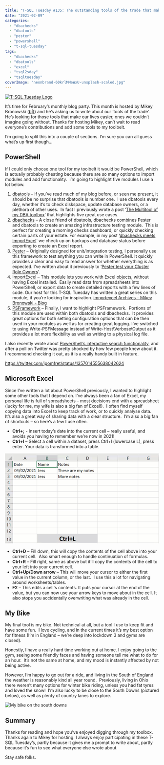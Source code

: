 ```yaml
---
title: "T-SQL Tuesday #135: The outstanding tools of the trade that make your job awesome"
date: "2021-02-09"
categories:
  - "dbachecks"
  - "dbatools"
  - "pester"
  - "powershell"
  - "t-sql-tuesday"
tags:
  - "dbachecks"
  - "dbatools"
  - "excel"
  - "tsql2sday"
  - "tsqltuesday"
coverImage: "neonbrand-60krlMMeWxU-unsplash-scaled.jpg"
---
```


[![T-SQL Tuesday Logo](tsqltues.png)](https://www.bronowski.it/blog/2021/02/t-sql-tuesday-135-the-outstanding-tools-of-the-trade-that-make-your-job-awesome/)

It’s time for February’s monthly blog party. This month is hosted by Mikey Bronowski ([b](https://www.bronowski.it/blog)|[t](https://twitter.com/MikeyBronowski)) and he’s asking us to write about our ‘tools of the trade’.  He’s looking for those tools that make our lives easier, ones we couldn’t imagine going without. Thanks for hosting Mikey, can’t wait to read everyone’s contributions and add some tools to my toolbelt.

I’m going to split this into a couple of sections. I’m sure you can all guess what’s up first though…

## PowerShell

If I could only choose one tool for my toolbelt it would be PowerShell, which is actually probably cheating because there are so many options to import modules and add functionality.  I’m going to highlight five modules I use a lot below.

1. [dbatools](https://github.com/sqlcollaborative/dbatools) – If you’ve read much of my blog before, or seen me present, it should be no surprise that dbatools is number one.  I use dbatools every day, whether it’s to check diskspace, update database owners, or a plethora of other uses.  In fact I previously wrote a post ‘[The Multitool of my DBA toolbox](https://jesspomfret.com/t-sql-tuesday-101/)’ that highlights five great use cases.
2. [dbachecks](https://github.com/sqlcollaborative/dbachecks) – A close friend of dbatools, dbachecks combines Pester and dbatools to create an amazing infrastructure testing module.  This is perfect for creating a morning checks dashboard, or quickly checking certain parts of your estate. For example, in my post ‘[dbachecks meets ImportExcel](https://jesspomfret.com/dbachecks-importexcel/)’ we check up on backups and database status before exporting to create an Excel report.
3. [Pester](https://github.com/pester/Pester) – Originally designed for unit/integration testing, I personally use this framework to test anything you can write in PowerShell. It quickly provides a clear and easy to read answer for whether everything is as expected. I’ve written about it previously to ‘[Pester test your Cluster Role Owners](https://jesspomfret.com/pester-test-cluster-role-owners/)’.
4. [ImportExcel](https://github.com/dfinke/ImportExcel) – This module lets you work with Excel objects, without having Excel installed.  Easily read data from spreadsheets into PowerShell, or export data to create detailed reports with a few lines of code. Our host for this T-SQL Tuesday has written a great series on this module, if you’re looking for inspiration. [importexcel Archives - Mikey Bronowski - Blog](https://www.bronowski.it/blog/tag/importexcel/)
5. [PSFramework](https://github.com/PowershellFrameworkCollective/psframework) – Finally, I want to highlight PSFramework.  Portions of this module are used within both dbatools and dbachecks.  It provides great options for both setting configuration options that can be then used in your modules as well as for creating great logging. I’ve switched to using Write-PSFMessage instead of Write-Host\\Verbose\\Output as it provides a lot more flexibility as well as writing to a physical log file.

I also recently wrote about [PowerShell’s interactive search functionality](https://jesspomfret.com/psreadline-search-history/), and after a poll on Twitter was pretty shocked by how few people knew about it.  I recommend checking it out, as it is a really handy built in feature.

https://twitter.com/jpomfret/status/1357014555638042624

## Microsoft Excel

Since I’ve written a lot about PowerShell previously, I wanted to highlight some other tools that I depend on. I’ve always been a fan of Excel, my personal life is full of spreadsheets – most decisions end with a spreadsheet (lucky for me, my wife is also a big fan of Excel!).  I often find myself copying data into Excel to keep track of work, or to quickly analyse data.  It’s also a great way of sharing data with a clear structure.  I’m also a big fan of shortcuts – so here’s a few I use often.

- **Ctrl+;** - Insert today’s date into the current cell – really useful, and avoids you having to remember we’re now in 2021!
- **Ctrl+l** – Select a cell within a dataset, press Ctrl+l (lowercase L), press enter. Your data is transformed into a table.

![Gif showing using Ctrl+L in Excel to create a table](ctrlL.gif)

- **Ctrl+D** – Fill down, this will copy the contents of the cell above into your current cell.  Also smart enough to handle continuation of formulas.
- **Ctrl+R** – Fill right, same as above but it’ll copy the contents of the cell to your left into your current cell.
- **Ctrl+Up/Down arrow** – This will move your cursor to either the first value in the current column, or the last.  I use this a lot for navigating around worksheets/tables.
- **F2** – This edits a cell's contents. It puts your cursor at the end of the value, but you can now use your arrow keys to move about in the cell. It also stops you accidentally overwriting what was already in the cell.

## My Bike

My final tool is my bike. Not technical at all, but a tool I use to keep fit and have some fun.  I love cycling, and in the current times it’s my best option for fitness (I’m in England – we’re deep into lockdown 3 and gyms are closed). 

Honestly, I have a really hard time working out at home. I enjoy going to the gym, seeing some friendly faces and having someone tell me what to do for an hour.  It’s not the same at home, and my mood is instantly affected by not being active.

However, I’m happy to go out for a ride, and living in the South of England the weather is reasonably kind all year round.  Previously, living in Ohio there weren’t many options for winter bike riding, unless you had fat tyres and loved the snow!  I’m also lucky to be close to the South Downs (pictured below), as well as plenty of country lanes to explore.

![My bike on the south downs](Bike_SouthDowns-1024x768.jpg)

## Summary

Thanks for reading and hope you’ve enjoyed digging through my toolbox. Thanks again to Mikey for hosting. I always enjoy participating in these T-SQL Tuesday’s, partly because it gives me a prompt to write about, partly because it’s fun to see what everyone else wrote about.

Stay safe folks.
